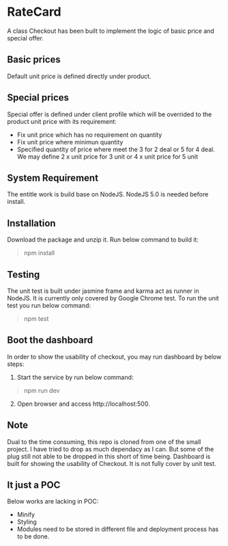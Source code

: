 # RateCard
A class Checkout has been built to implement the logic of basic price and special offer.

## Basic prices
Default unit price is defined directly under product. 

## Special prices
Special offer is defined under client profile which will be overrided to the product unit price with its requirement:
- Fix unit price which has no requirement on quantity
- Fix unit price where minimun quantity
- Specified quantity of price where meet the 3 for 2 deal or 5 for 4 deal. We may define 2 x unit price for 3 unit or 4 x unit price for 5 unit

## System Requirement
The entitle work is build base on NodeJS. NodeJS 5.0 is needed before install.

## Installation
Download the package and unzip it. Run below command to build it:
> npm install

## Testing
The unit test is built under jasmine frame and karma act as runner in NodeJS. It is currently only covered by Google Chrome test. To run the unit test you run below command:
> npm test

## Boot the dashboard
In order to show the usability of checkout, you may run dashboard by below steps:
1. Start the service by run below command:
> npm run dev

2. Open browser and access http://localhost:500. 

## Note
Dual to the time consuming, this repo is cloned from one of the small project. I have tried to drop as much dependacy as I can. But some of the plug still not able to be dropped in this short of time being.
Dashboard is built for showing the usability of Checkout. It is not fully cover by unit test.

## It just a POC
Below works are lacking in POC:
- Minify
- Styling
- Modules need to be stored in different file and deployment process has to be done.